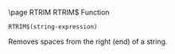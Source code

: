 \page RTRIM RTRIM$ Function
```basic
RTRIM$(string-expression)
```
Removes spaces from the right (end) of a string.

